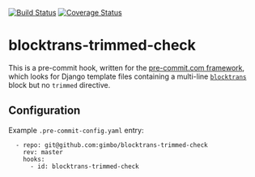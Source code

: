 [![Build Status](https://travis-ci.org/gimbo/blocktrans-trimmed-check.svg?branch=master)](https://travis-ci.org/gimbo/blocktrans-trimmed-check)
[![Coverage Status](https://coveralls.io/repos/github/gimbo/blocktrans-trimmed-check/badge.svg?branch=master)](https://coveralls.io/github/gimbo/blocktrans-trimmed-check?branch=master)


# blocktrans-trimmed-check

This is a pre-commit hook, written for the [pre-commit.com
framework](https://pre-commit.com/), which looks for Django template
files containing a multi-line
[`blocktrans`](https://docs.djangoproject.com/en/2.1/topics/i18n/translation/#blocktrans-template-tag)
block but no `trimmed` directive.

## Configuration

Example `.pre-commit-config.yaml` entry:

      - repo: git@github.com:gimbo/blocktrans-trimmed-check
        rev: master
        hooks:
          - id: blocktrans-trimmed-check
